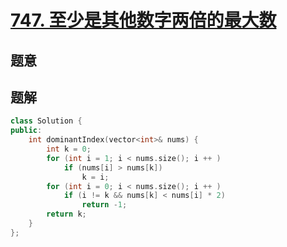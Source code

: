 #  [747. 至少是其他数字两倍的最大数](https://leetcode.cn/problems/largest-number-at-least-twice-of-others/)

## 题意



## 题解



```c++
class Solution {
public:
    int dominantIndex(vector<int>& nums) {
        int k = 0;
        for (int i = 1; i < nums.size(); i ++ )
            if (nums[i] > nums[k])
                k = i;
        for (int i = 0; i < nums.size(); i ++ )
            if (i != k && nums[k] < nums[i] * 2)
                return -1;
        return k;
    }
};
```



```python3

```

